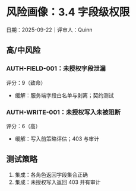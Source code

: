# 风险画像：3.4 字段级权限

日期：2025-09-22｜评审人：Quinn

## 高/中风险

### AUTH-FIELD-001：未授权字段泄漏
评分：9（致命）
- 缓解：服务端字段白名单与剥离；契约测试

### AUTH-WRITE-001：未授权写入未被阻断
评分：6（高）
- 缓解：写入前策略评估；403 与审计

## 测试策略

1. 集成：各角色返回字段集合正确
2. 集成：未授权写入返回 403 并有审计
